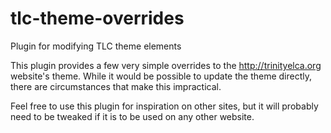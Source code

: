 # tlc-theme-overrides
Plugin for modifying TLC theme elements

This plugin provides a few very simple overrides to the http://trinityelca.org website's theme.
While it would be possible to update the theme directly, there are circumstances that make this impractical.

Feel free to use this plugin for inspiration on other sites, but it will probably need to be tweaked if it
is to be used on any other website.
